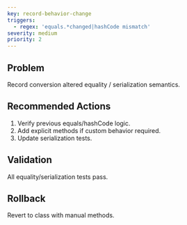 ```yaml
---
key: record-behavior-change
triggers:
  - regex: 'equals.*changed|hashCode mismatch'
severity: medium
priority: 2
---
```

## Problem
Record conversion altered equality / serialization semantics.
## Recommended Actions
1. Verify previous equals/hashCode logic.
2. Add explicit methods if custom behavior required.
3. Update serialization tests.
## Validation
All equality/serialization tests pass.
## Rollback
Revert to class with manual methods.
